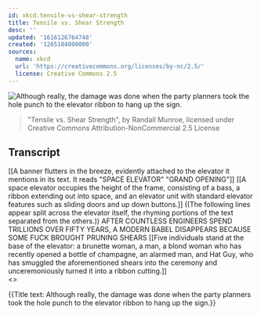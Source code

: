 ```yaml
---
id: xkcd.tensile-vs-shear-strength
title: Tensile vs. Shear Strength
desc: ''
updated: '1616126764748'
created: '1265184000000'
sources:
  name: xkcd
  url: 'https://creativecommons.org/licenses/by-nc/2.5/'
  license: Creative Commons 2.5
---
```

![Although really, the damage was done when the party planners took the hole punch to the elevator ribbon to hang up the sign.](https://imgs.xkcd.com/comics/tensile_vs_shear_strength.png)
> "Tensile vs. Shear Strength", by Randall Munroe, licensed under Creative Commons Attribution-NonCommercial 2.5 License

## Transcript
[[A banner flutters in the breeze, evidently attached to the elevator it mentions in its text. It reads "SPACE ELEVATOR" "GRAND OPENING"]]
[[A space elevator occupies the height of the frame, consisting of a bass, a ribbon extending out into space, and an elevator unit with standard elevator features such as sliding doors and up
down buttons.]]
((The following lines appear split across the elevator itself, the rhyming portions of the text separated from the others.))
AFTER COUNTLESS    ENGINEERS
SPEND TRILLIONS OVER    FIFTY YEARS,
A MODERN BABEL    DISAPPEARS
BECAUSE SOME FUCK BROUGHT    PRUNING SHEARS
[[Five individuals stand at the base of the elevator: a brunette woman, a man, a blond woman who has recently opened a bottle of champagne, an alarmed man, and Hat Guy, who has smuggled the aforementioned shears into the ceremony and unceremoniously turned it into a ribbon cutting.]]  
<<SNIP>>

{{Title text: Although really, the damage was done when the party planners took the hole punch to the elevator ribbon to hang up the sign.}}
